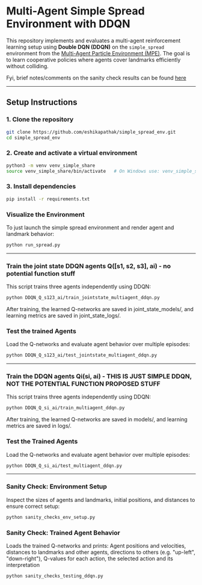 # Multi-Agent Simple Spread Environment with DDQN

This repository implements and evaluates a multi-agent reinforcement learning setup using **Double DQN (DDQN)** on the `simple_spread` environment from the [Multi-Agent Particle Environment (MPE)](https://github.com/Farama-Foundation/MPE2/tree/main). The goal is to learn cooperative policies where agents cover landmarks efficiently without colliding.

Fyi, brief notes/comments on the sanity check results can be found [here](https://docs.google.com/document/d/1k-At8SW194tNfY5CPorAJ1PyGzPUWlgp3Uky0ySUyQQ/edit?usp=sharing) 

---

## Setup Instructions

### 1. Clone the repository

```bash
git clone https://github.com/eshikapathak/simple_spread_env.git
cd simple_spread_env 
```

### 2. Create and activate a virtual environment

```bash
python3 -m venv venv_simple_share
source venv_simple_share/bin/activate   # On Windows use: venv_simple_share\Scripts\activate
```

### 3. Install dependencies
```bash
pip install -r requirements.txt
```

### Visualize the Environment
To just launch the simple spread environment and render agent and landmark behavior:
```bash
python run_spread.py
```
---
### Train the joint state DDQN agents Q([s1, s2, s3], ai) - no potential function stuff
This script trains three agents independently using DDQN:
```bash
python DDQN_Q_s123_ai/train_jointstate_multiagent_ddqn.py
```
After training, the learned Q-networks are saved in joint_state_models/, and learning metrics are saved in joint_state_logs/.

### Test the trained Agents
Load the Q-networks and evaluate agent behavior over multiple episodes:
```bash
python DDQN_Q_s123_ai/test_jointstate_multiagent_ddqn.py
```
---
### Train the DDQN agents Qi(si, ai) - THIS IS JUST SIMPLE DDQN, NOT THE POTENTIAL FUNCTION PROPOSED STUFF
This script trains three agents independently using DDQN:
```bash
python DDQN_Q_si_ai/train_multiagent_ddqn.py
```
After training, the learned Q-networks are saved in models/, and learning metrics are saved in logs/.

### Test the Trained Agents
Load the Q-networks and evaluate agent behavior over multiple episodes:
```bash
python DDQN_Q_si_ai/test_multiagent_ddqn.py
```
---

### Sanity Check: Environment Setup
Inspect the sizes of agents and landmarks, initial positions, and distances to ensure correct setup:
```bash
python sanity_checks_env_setup.py
```

### Sanity Check: Trained Agent Behavior
Loads the trained Q-networks and prints: Agent positions and velocities, distances to landmarks and other agents, directions to others (e.g. "up-left", "down-right"), Q-values for each action, the selected action and its interpretation
```bash
python sanity_checks_testing_ddqn.py
```







